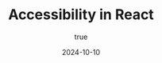 ---
title: 'Accessibility in React'
synopsis: 'This is an example tutorial. You can use this file as a template to create your own tutorials.'
date: 2024-10-10
author:
  name: 'Jarno Leuckx'
  socials: # Add social media links -> If you don't have any, place an empty string ''
    website: ''
    linkedin: 'https://www.linkedin.com/in/jarno-leuckx-a1572414a/'
    github: 'https://github.com/JarnoLeuckx'
thumbnailUrl: '/assets/1728555601054.jpg'
head:
  - - meta
    - name: description
      content: 'This is an example tutorial. You can use this file as a template to create your own tutorials.' # Add a description of the article
  - - meta
    - name: keywords
      content: 'Accessibility React' # Add keywords related to the article
---